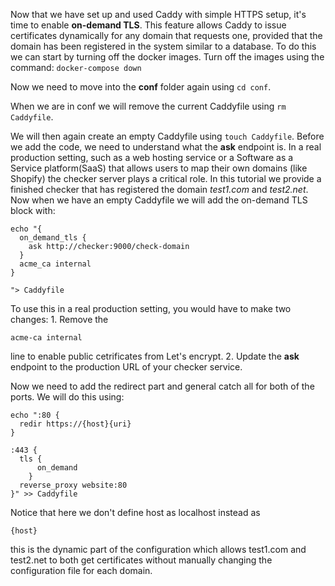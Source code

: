 Now that we have set up and used Caddy with simple HTTPS setup, it's time to enable **on-demand TLS**. This feature allows Caddy to issue certificates dynamically for any domain that requests one, provided that the domain has been registered in the system similar to a database. 
To do this we can start by turning off the docker images. Turn off the images using the command: `docker-compose down`

Now we need to move into the **conf** folder again using `cd conf`.

When we are in conf we will remove the current Caddyfile using `rm Caddyfile`.

We will then again create an empty Caddyfile using `touch Caddyfile`.
Before we add the code, we need to understand what the **ask** endpoint is. In a real production setting, such as a web hosting service or a Software as a Service  platform(SaaS) that allows users to map their own domains (like Shopify) the checker server plays a critical role. In this tutorial we provide a finished checker that has registered the domain *test1.com* and *test2.net*.
Now when we have an empty Caddyfile we will add the on-demand TLS block with: 
```
echo "{
  on_demand_tls {
    ask http://checker:9000/check-domain
  }
  acme_ca internal
}

"> Caddyfile
```
To use this in a real production setting, you would have to make two changes: 1. Remove the 
```
acme-ca internal
```
line to enable public cetrificates from Let's encrypt. 
2. Update the **ask** endpoint to the production URL of your checker service. 

Now we need to add the redirect part and general catch all for both of the ports. We will do this using: 
```
echo ":80 { 
  redir https://{host}{uri} 
}

:443 {
  tls {
      on_demand
    }
  reverse_proxy website:80
}" >> Caddyfile
```
Notice that here we don't define host as localhost instead as
```
{host}
```
this is the dynamic part of the configuration which allows test1.com and test2.net to both get certificates without manually changing the configuration file for each domain.  
